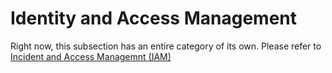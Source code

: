 # Identity and Access Management
Right now, this subsection has an entire category of its own. Please refer to [Incident and Access Managemnt (IAM)](./../iam/access-management-best-practises.md)